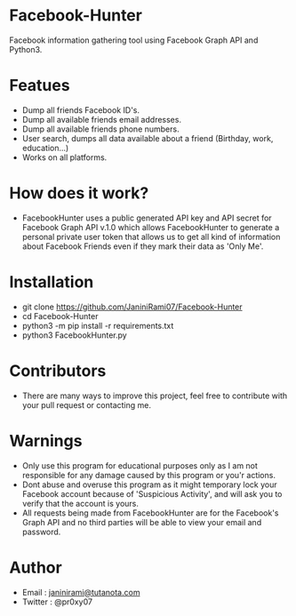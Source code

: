 # Facebook-Hunter
Facebook information gathering tool using Facebook Graph API and Python3.


# Featues
- Dump all friends Facebook ID's.
- Dump all available friends email addresses.
- Dump all available friends phone numbers.
- User search, dumps all data available about a friend (Birthday, work, education...)
- Works on all platforms.

# How does it work?
- FacebookHunter uses a public generated API key and API secret for Facebook Graph API v.1.0 which allows FacebookHunter to generate a personal private user token that allows us to get all kind of information about Facebook Friends even if they mark their data as 'Only Me'.

# Installation
- git clone https://github.com/JaniniRami07/Facebook-Hunter
- cd Facebook-Hunter
- python3 -m pip install -r requirements.txt
- python3 FacebookHunter.py

# Contributors
- There are many ways to improve this project, feel free to contribute with your pull request or contacting me.

# Warnings
- Only use this program for educational purposes only as I am not responsible for any damage caused by this program or you'r actions.
- Dont abuse and overuse this program as it might temporary lock your Facebook account because of 'Suspicious Activity', and will ask you to verify that the account is yours.
- All requests being made from FacebookHunter are for the Facebook's Graph API and no third parties will be able to view your email and password.

# Author
- Email : janinirami@tutanota.com
- Twitter : @pr0xy07
